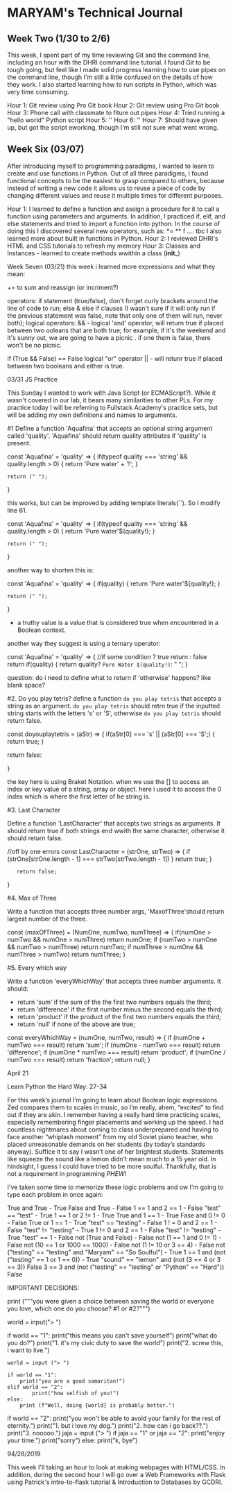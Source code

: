 # MARYAM's Technical Journal

## Week Two (1/30 to 2/6)

This week, I spent part of my time reviewing Git and the command line, including an hour with the DHRI command line tutorial. I found Git to be tough going, but feel like I made solid progress learning how to use pipes on the command line, though I'm still a little confused on the details of how they work. I also started learning how to run scripts in Python, which was very time consuming.

Hour 1: Git review using Pro Git book
Hour 2: Git review using Pro Git book
Hour 3: Phone call with classmate to fiture out pipes
Hour 4: Tried running a "hello world" Python script
Hour 5: ''
Hour 6: ''
Hour 7: Should have given up, but got the script eworking, though I'm still not sure what went wrong.

## Week Six (03/07)
After introducing myself to programming paradigms, I wanted to learn to create and use functions in Python. Out of all three paradigms, I found functional concepts to be the easiest to grasp compared to others, because instead of writing a new code it allows us to reuse a piece of code by changing different values and reuse it multiple times for different purposes.

Hour 1: I learned to define a function and assign a procedure for it to call a function using parameters and arguments. 
In addition, I practiced if, elif, and else statements and tried to import a function into python. 
In the course of doing this I discovered several new operators, such as:
*= 
**
f ....
tbc
I also learned more about built in functions in Python. 
Hour 2: I reviewed DHRI's HTML and CSS tutorials to refresh my memory 
Hour 3: Classes and Instances - learned to create methods wwithin a class (__init___)


Week Seven (03/21)
this week i learned more expressions and what they mean:

+= to sum and reassign (or incriment?) 


operators: if statement (true/false), don't forget curly brackets around the line of code to run;
else & else if clauses (I wasn't sure if it will only run if the previous statement was false, note that only one of them will run, never both);
logical operators: && - logical 'and' operator, will return true if placed between two ooleans that are both true; for example, if it's the weekend and it's sunny out, we are going to have a picnic . if one them is false, there won't be no picnic.

if (True && False) == False 
logical "or" operator || - will retunr true if placed between two booleans and either is true.

03/31 JS Practice 

This Sunday I wanted to work with Java Script (or ECMAScript?). While it wasn't covered in our lab, it bears many similarities to other PLs. For my practice today I will be referring to Fullstack Academy's practice sets, but will be adding my own definitions and names to arguments. 

#1 Define a function 'Aquafina' that accepts an optional string argument called 'quality'. 'Aquafina' should return quality attributes if 'quality' is present. 

const 'Aquafina' = 'quality' => {
   if(typeof quality === 'string' && quality.length > 0) {
     return 'Pure water'  + '!';
    }
    
    return (" "); 
  }
 
this works, but can be improved by adding template literals(``). So I modify line 61. 
    
const 'Aquafina' = 'quality' => {
   if(typeof quality === 'string' && quality.length > 0) {
     return 'Pure water'${quality!};
    }
    
    return (" "); 
  }

another way to shorten this is: 

const 'Aquafina' = 'quality' => {
   if(quality) {
     return 'Pure water'${quality!};
    }
    
    return (" "); 
  }
* a truthy value is a value that is considered true when encountered in a Boolean context. 

another way they suggest is using a ternary operator: 

const 'Aquafina' = 'quality' => {
//if some condition ? true return : false return
   if(quality) {
     return quality? `Pure Water $(quality!)`: " ";
    }
    
question: do i need to define what to return if 'otherwise' happens? like blank space? 

#2. Do you play tetris? 
define a function `do you play tetris` that accepts a string as an argument. 
`do you play tetris` should retrn true if the inputted string starts with the letters 's' or 'S', otherwise `do you play tetris` should return false. 

const doyouplaytetris = (aStr) => {
 if(aStr[0] === 's' || (aStr[0] === 'S';) {
   return true; 
  }
  
  return false: 
  
  }
  
the key here is using Braket Notation. when we use the []  to access an index or key value of a string, array or object. here i used it to access the 0 index which is where the first letter of he string is. 

#3. Last Character

Define a function 'LastCharacter' that accepts two strings as arguments. It should return true if both strings end wwith the same character, otherwise it should return false.

//off by one errors 
const LastCharacter = (strOne, strTwo) => {
  if (strOne[strOne.length - 1] === strTwo[strTwo.length - 1]) }
     return true; 
     }
     
       return false; 
   }

#4. Max of Three 

Write a function that accepts three number args, 'MaxofThree'should return largest number of the three. 

const (maxOfThree) = (NumOne, numTwo, numThree) => {
  if(numOne > numTwo &&  numOne > numThree) return numOne;
  if (numTwo > numOne && numTwo > numThree) return numTwo; 
  if numThree > numOne && numThree > numTwo) return numThree; 
  }

#5. Every which way

Write a function 'everyWhichWay' that accepts three number arguments. It should:
- return 'sum' if the sum of the the first two numbers equals the third; 
- return 'difference' if the first number minus the second equals the third;
- return 'product' if the product of the first two numbers equals the third; 
- return 'null' if none of the above are true; 

const everyWhichWay = (numOne, numTwo, result) => {
  if (numOne + numTwo === result) return 'sum'; 
  if (numOne - numTwo === result) return 'difference'; 
  if (numOne * numTwo === result) return 'product';
  if (numOne / numTwo === result) return 'fraction'; 
  return null; 
} 
 
April 21

Learn Python the Hard Way: 27-34

For this week’s journal I’m going to learn about Boolean logic expressions. Zed compares them to scales in music, so I’m really, ahem, “excited” to find out if they are akin. I remember having a really hard time practicing scales, especially remembering finger placements and working up the speed. I had countless nightmares about coming to class underprepared and having to face another “whiplash moment” from my old Soviet piano teacher, who placed unreasonable demands on her students (by today’s standards anyway). Suffice it to say I wasn’t one of her brightest students. Statements like squeeze the sound like a lemon didn't mean much to a 15 year old. In hindsight, I guess I could have tried to be more soulful. Thankfully, that is not a requirement in programming *PHEW*!

I've taken some time to memorize these logic problems and ow I'm going to type each problem in once again: 

True and True - True 
False and True - False 
1 == 1 and 2 == 1 - False 
"test" == "test" - True
1 == 1 or 2 != 1  - True 
True and 1 == 1 - True
Fase and 0 != 0 - False
True or 1 == 1 - True
"test" == "testing" - False
1 ! = 0 and 2 == 1 - False 
"test" != "testing" - True
1 != 0 and 2 == 1 - False 
"test" != "testing" - True
"test" == 1 - False 
not (True and False) - False 
not (1 == 1 and 0 != 1) - False 
not (10 == 1 or 1000 == 1000) - False 
not (1 != 10 or 3 == 4) - False 
not ("testing" == "testing" and "Maryam" == "So Soulful") - True 
1 == 1 and (not ("testing" == 1 or 1 == 0)) - True 
"sound" == "lemon" and (not (3 == 4 or 3 == 3)) False 
3 == 3 and (not ("testing" == "testing" or "Python" == "Hard")) False 

IMPORTANT DECISIONS:

print ("""you were given a choice between saving the world or everyone you love, which one do you choose? #1 or #2?""")

world = input("> ")

if world == "1":
    print("this means you can't save yourself")
    print("what do you do?")
    print("1. it's my civic duty to save the world")
    print("2. screw this, i want to live.")

    world = input ("> ")

    if world == "1":
        print("you are a good samaritan!")
    elif world == "2":
            print("how selfish of you!")
    else:
        print (f"Well, doing {world} is probably better.")
        

if world == "2":
    print("you won't be able to avoid your family for the rest of eternity.")
    print("1. but i love my dog.")
    print("2. how can i go back??.")
    print("3. nooooo.") 
    jaja = input ("> ")
    if jaja == "1" or jaja == "2": 
        print("enjoy your time.")
        print("sorry")
    else: print("k, bye")

94/28/2019

This week I'll taking an hour to look at making webpages with HTML/CSS. 
In addition, during the second hour I will go over a Web Frameworks with Flask using Patrick's intro-to-flask tutorial & Introduction to Databases by GCDRI. 

